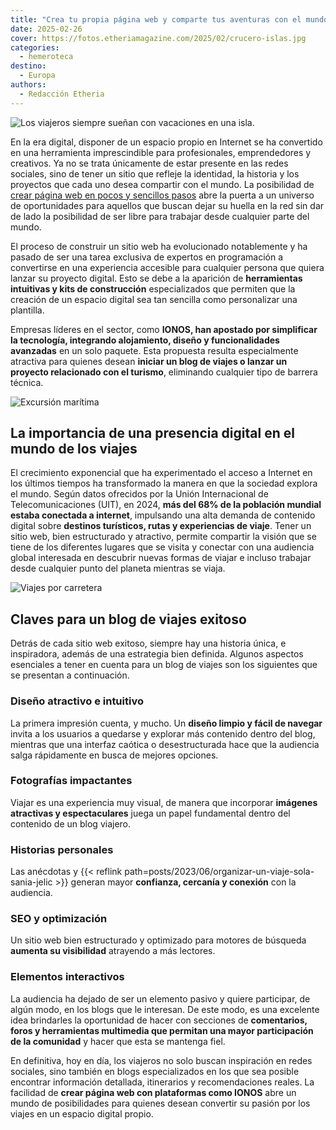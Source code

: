 ```yaml
---
title: "Crea tu propia página web y comparte tus aventuras con el mundo"
date: 2025-02-26
cover: https://fotos.etheriamagazine.com/2025/02/crucero-islas.jpg
categories: 
  - hemeroteca
destino: 
  - Europa
authors: 
  - Redacción Etheria
---
```


![Los viajeros siempre sueñan con vacaciones en una isla.](https://fotos.etheriamagazine.com/2025/02/playa-isla.jpg "Los viajeros siempre sueñan con vacaciones en una isla.")

En la era digital, disponer de un espacio propio en Internet se ha convertido en una 
herramienta imprescindible para profesionales, emprendedores y creativos. Ya no se trata 
únicamente de estar presente en las redes sociales, sino de tener un sitio que refleje 
la identidad, la historia y los proyectos que cada uno desea compartir con el mundo. La 
posibilidad de [crear página web en pocos y sencillos 
pasos](https://www.ionos.es/pagina-web/crear-pagina-web) abre la puerta a un universo de 
oportunidades para aquellos que buscan dejar su huella en la red sin dar de lado la 
posibilidad de ser libre para trabajar desde cualquier parte del mundo. 

El proceso de construir un sitio web ha evolucionado notablemente y ha pasado de ser una 
tarea exclusiva de expertos en programación a convertirse en una experiencia accesible 
para cualquier persona que quiera lanzar su proyecto digital. Esto se debe a la 
aparición de **herramientas intuitivas y kits de construcción** especializados que 
permiten que la creación de un espacio digital sea tan sencilla como personalizar una 
plantilla. 

Empresas líderes en el sector, como **IONOS, han apostado por simplificar la tecnología, 
integrando alojamiento, diseño y funcionalidades avanzadas** en un solo paquete. Esta 
propuesta resulta especialmente atractiva para quienes desean **iniciar un blog de 
viajes o lanzar un proyecto relacionado con el turismo**, eliminando cualquier tipo de 
barrera técnica. 

![Excursión marítima](https://fotos.etheriamagazine.com/2025/02/crucero-islas.jpg "Compartir las experiencias en webs y blogs es como disfrutar nuevamente del viaje realizado.")

## La importancia de una presencia digital en el mundo de los viajes

El crecimiento exponencial que ha experimentado el acceso a Internet en los últimos 
tiempos ha transformado la manera en que la sociedad explora el mundo. Según datos 
ofrecidos por la Unión Internacional de Telecomunicaciones (UIT), en 2024, **más del 68% 
de la población mundial estaba conectada a internet**, impulsando una alta demanda de 
contenido digital sobre **destinos turísticos, rutas y experiencias de viaje**. Tener un 
sitio web, bien estructurado y atractivo, permite compartir la visión que se tiene de 
los diferentes lugares que se visita y conectar con una audiencia global interesada en 
descubrir nuevas formas de viajar e incluso trabajar desde cualquier punto del planeta 
mientras se viaja. 

![Viajes por carretera](https://fotos.etheriamagazine.com/2025/02/carretera-viaje.jpg "Las recomendaciones personales son importantes para que un blog triunfe.")

## Claves para un blog de viajes exitoso

Detrás de cada sitio web exitoso, siempre hay una historia única, e inspiradora, además 
de una estrategia bien definida. Algunos aspectos esenciales a tener en cuenta para un 
blog de viajes son los siguientes que se presentan a continuación. 

### Diseño atractivo e intuitivo

La primera impresión cuenta, y mucho. Un **diseño limpio y fácil de navegar** invita a 
los usuarios a quedarse y explorar más contenido dentro del blog, mientras que una 
interfaz caótica o desestructurada hace que la audiencia salga rápidamente en busca de 
mejores opciones. 

### Fotografías impactantes

Viajar es una experiencia muy visual, de manera que incorporar **imágenes atractivas y 
espectaculares** juega un papel fundamental dentro del contenido de un blog viajero. 

### Historias personales

Las anécdotas y {{< reflink path=posts/2023/06/organizar-un-viaje-sola-sania-jelic >}} 
generan mayor **confianza, cercanía y conexión** con la audiencia. 

### SEO y optimización

Un sitio web bien estructurado y optimizado para motores de búsqueda **aumenta su 
visibilidad** atrayendo a más lectores. 

### Elementos interactivos

La audiencia ha dejado de ser un elemento pasivo y quiere participar, de algún modo, en 
los blogs que le interesan. De este modo, es una excelente idea brindarles la 
oportunidad de hacer con secciones de **comentarios, foros y herramientas multimedia que 
permitan una mayor participación de la comunidad** y hacer que esta se mantenga fiel. 

En definitiva, hoy en día, los viajeros no solo buscan inspiración en redes sociales, 
sino también en blogs especializados en los que sea posible encontrar información 
detallada, itinerarios y recomendaciones reales. La facilidad de **crear página web con 
plataformas como IONOS** abre un mundo de posibilidades para quienes desean convertir su 
pasión por los viajes en un espacio digital propio.
